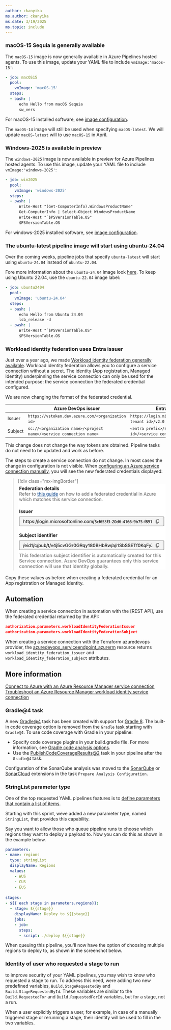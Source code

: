 ```yaml
---
author: ckanyika
ms.author: ckanyika
ms.date: 3/19/2025
ms.topic: include
---
```


### macOS-15 Sequia is generally available

The `macOS-15` image is now generally available in Azure Pipelines hosted agents. To use this image, update your YAML file to include `vmImage:'macos-15'`:  

```yaml
- job: macOS15
  pool:
    vmImage: 'macOS-15'
  steps:
  - bash: |
      echo Hello from macOS Sequia
      sw_vers
```

For macOS-15 installed software, see [image configuration](https://github.com/actions/runner-images/blob/main/images/macos/macos-15-Readme.md).

The `macOS-14` image will still be used when specifying `macOS-latest`. We will update `macOS-latest` will to use `macOS-15` in April.

### Windows-2025 is available in preview

The `windows-2025` image is now available in preview for Azure Pipelines hosted agents. To use this image, update your YAML file to include `vmImage:'windows-2025'`:  

```yaml
- job: win2025
  pool:
    vmImage: 'windows-2025'
  steps:
  - pwsh: |
      Write-Host "(Get-ComputerInfo).WindowsProductName"
      Get-ComputerInfo | Select-Object WindowsProductName
      Write-Host "`$PSVersionTable.OS"
      $PSVersionTable.OS
```

For windows-2025 installed software, see [image configuration](https://github.com/actions/runner-images/blob/main/images/windows/Windows2025-Readme.md).


### The ubuntu-latest pipeline image will start using ubuntu-24.04

Over the coming weeks, pipeline jobs that specify `ubuntu-latest` will start using `ubuntu-24.04` instead of `ubuntu-22.04`.

Fore more information about the `ubuntu-24.04` image look [here](https://aka.ms/azdo-ubuntu-24.04). To keep using Ubuntu 22.04, use the `ubuntu-22.04` image label:

```yaml
- job: ubuntu2404
  pool:
    vmImage: 'ubuntu-24.04'
  steps:
  - bash: |
      echo Hello from Ubuntu 24.04
      lsb_release -d
  - pwsh: |
      Write-Host "`$PSVersionTable.OS"
      $PSVersionTable.OS
```


### Workload identity federation uses Entra issuer

Just over a year ago, we made [Workload identity federation generally available](https://devblogs.microsoft.com/devops/workload-identity-federation-for-azure-deployments-is-now-generally-available/). Workload identity federation allows you to configure a service connection without a secret. The identity (App registration, Managed Identity) underpinning the service connection can only be used for the intended purpose: the service connection the federated credential configured.

We are now changing the format of the federated credential.

|         | Azure DevOps issuer                                                 | Entra issuer (new)                                            |
|---------|---------------------------------------------------------------------|---------------------------------------------------------------|
| Issuer  | `https://vstoken.dev.azure.com/<organization id>`                   | `https://login.microsoftonline.com/<Entra tenant id>/v2.0`    |
| Subject | `sc://<organization name>/<project name>/<service connection name>` | `<entra prefix>/sc/<organization id>/<service connection id>` |

This change does not change the way tokens are obtained. Pipeline tasks do not need to be updated and work as before.

The steps to create a service connection do not change. In most cases the change in configuration is not visible. When [configuring an Azure service connection manually](/azure/devops/pipelines/release/configure-workload-identity), you will see the new federated credentials displayed:

> [!div class="mx-imgBorder"]
> [![Screenshot of FIC example.](../../media/253-pipelines-01.png "Screenshot of FIC example")](../../media/253-pipelines-01.png#lightbox)

Copy these values as before when creating a federated credential for an App registration or Managed Identity.

## Automation

When creating a service connection in automation with the [REST API], use the federated credential returned by the API:

```json
authorization.parameters.workloadIdentityFederationIssuer
authorization.parameters.workloadIdentityFederationSubject
```

When creating a service connection with the Terraform azuredevops provider, the [azuredevops_serviceendpoint_azurerm](https://registry.terraform.io/providers/microsoft/azuredevops/latest/docs/resources/serviceendpoint_azurerm#attributes-reference) resource returns `workload_identity_federation_issuer` and `workload_identity_federation_subject` attributes.

## More information

[Connect to Azure with an Azure Resource Manager service connection](https://learn.microsoft.com/azure/devops/pipelines/library/connect-to-azures)
[Troubleshoot an Azure Resource Manager workload identity service connection](/azure/devops/pipelines/release/troubleshoot-workload-identity)

###  Gradle@4 task

A new [Gradle@4](/azure/devops/pipelines/tasks/reference/gradle-v4) task has been created with support for [Gradle 8](https://docs.gradle.org/8.0/userguide/upgrading_version_7.html). The built-in code coverage option is removed from the `Gradle` task starting with `Gradle@4`. To use code coverage with Gradle in your pipeline:

- Specify code coverage plugins in your build.gradle file. For more information, see [Gradle code analysis options](https://docs.gradle.org/current/userguide/plugin_reference.html#code_analysis).
- Use the [PublishCodeCoverageResults@2](/azure/devops/pipelines/tasks/reference/publish-code-coverage-results-v2) task in your pipeline after the `Gradle@4` task.

Configuration of the SonarQube analysis was moved to the [SonarQube](https://marketplace.visualstudio.com/items?itemName=SonarSource.sonarqube) or [SonarCloud](https://marketplace.visualstudio.com/items?itemName=SonarSource.sonarcloud) extensions in the task `Prepare Analysis Configuration`.


### StringList parameter type

One of the top requested YAML pipelines features is to [define parameters that contain a list of items](https://developercommunity.visualstudio.com/t/parameters-that-support-multiselect/1224839).

Starting with this sprint, weve added a new parameter type, named `StringList`, that provides this capability.

Say you want to allow those who queue pipeline runs to choose which regions they want to deploy a payload to. Now you can do this as shown in the example below.

```yaml
parameters:
- name: regions
  type: stringList
  displayName: Regions
  values:
    - WUS
    - CUS
    - EUS

stages:
- ${{ each stage in parameters.regions}}:
  - stage: ${{stage}}
    displayName: Deploy to ${{stage}}
    jobs:
    - job:
      steps:
      - script: ./deploy ${{stage}}
```

When queuing this pipeline, you'll now have the option of choosing multiple regions to deploy to, as shown in the screenshot below.


### Identity of user who requested a stage to run

to improve security of your YAML pipelines, you may wish to know who requested a stage to run. To address this need, were adding two new predefined variables, `Build.StageRequestedBy` and `Build.StageRequestedById`. These variables are similar to the `Build.RequestedFor` and `Build.RequestedForId` variables, but for a stage, not a run.

When a user explicitly triggers a user, for example, in case of a manually triggered stage or rerunning a stage, their identity will be used to fill in the two variables.

